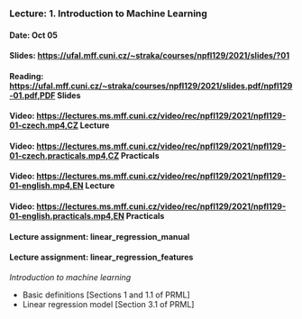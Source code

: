 ### Lecture: 1. Introduction to Machine Learning
#### Date: Oct 05
#### Slides: https://ufal.mff.cuni.cz/~straka/courses/npfl129/2021/slides/?01
#### Reading: https://ufal.mff.cuni.cz/~straka/courses/npfl129/2021/slides.pdf/npfl129-01.pdf,PDF Slides
#### Video: https://lectures.ms.mff.cuni.cz/video/rec/npfl129/2021/npfl129-01-czech.mp4,CZ Lecture
#### Video: https://lectures.ms.mff.cuni.cz/video/rec/npfl129/2021/npfl129-01-czech.practicals.mp4,CZ Practicals
#### Video: https://lectures.ms.mff.cuni.cz/video/rec/npfl129/2021/npfl129-01-english.mp4,EN Lecture
#### Video: https://lectures.ms.mff.cuni.cz/video/rec/npfl129/2021/npfl129-01-english.practicals.mp4,EN Practicals
#### Lecture assignment: linear_regression_manual
#### Lecture assignment: linear_regression_features

_Introduction to machine learning_
- Basic definitions [Sections 1 and 1.1 of PRML]
- Linear regression model [Section 3.1 of PRML]
